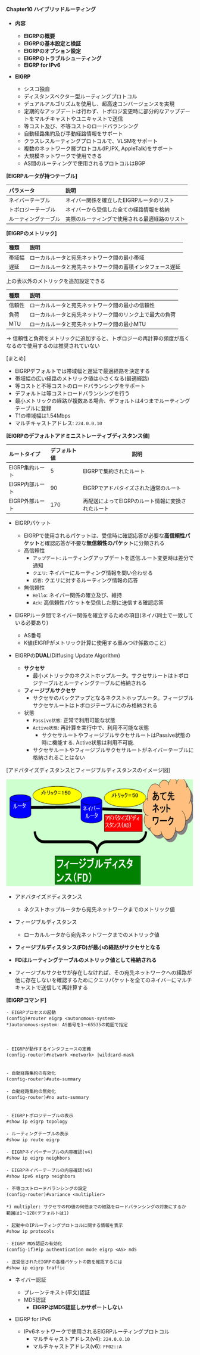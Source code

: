 #### Chapter10 ハイブリッドルーティング
- **内容**
  - **EIGRPの概要**
  - **EIGRPの基本設定と検証**
  - **EIGRPのオプション設定**
  - **EIGRPのトラブルシューティング**
  - **EIGRP for IPv6**


- **EIGRP**
  - シスコ独自
  - ディスタンスベクター型ルーティングプロトコル
  - デュアルアルゴリズムを使用し、超高速コンバージェンスを実現
  - 定期的なアップデートは行わず、トポロジ変更時に部分的なアップデートをマルチキャストやユニキャストで送信
  - 等コスト及び、不等コストのロードバランシング
  - 自動経路集約及び手動経路情報をサポート
  - クラスレスルーティングプロトコルで、VLSMをサポート
  - 複数のネットワーク層プロトコル(IP,IPX, AppleTalk)をサポート
  - 大規模ネットワークで使用できる
  - AS間のルーティングで使用されるプロトコルはBGP

**[EIGRPルータが持つテーブル]**

|パラメータ  |説明         |
|:-----------|:------------|
|ネイバーテーブル|ネイバー関係を確立したEIGRPルータのリスト|
|トポロジーテーブル|ネイバーから受信した全ての経路情報を格納|
|ルーティングテーブル|実際のルーティングで使用される最適経路のリスト|


**[EIGRPのメトリック]**

|種類  |説明         |
|:-----------|:------------|
|帯域幅|ローカルルータと宛先ネットワーク間の最小帯域|
|遅延|ローカルルータと宛先ネットワーク間の蓄積インタフェース遅延|

上の表以外のメトリックを追加設定できる


|種類  |説明         |
|:-----------|:------------|
|信頼性|ローカルルータと宛先ネットワーク間の最小の信頼性|
|負荷|ローカルルータと宛先ネットワーク間のリンク上で最大の負荷|
|MTU|ローカルルータと宛先ネットワーク間の最小MTU|

-> 信頼性と負荷をメトリックに追加すると、トポロジーの再計算の頻度が高くなるので使用するのは推奨されていない

[まとめ]
- EIGRPデフォルトでは帯域幅と遅延で最適経路を決定する
- 帯域幅の広い経路のメトリック値は小さくなる(最適経路)
- 等コストと不等コストのロードバランシングをサポート
- デフォルトは等コストロードバランシングを行う
- 最小メトリックの経路が複数ある場合、デフォルトは4つまでルーティングテーブルに登録
- T1の帯域幅は1.54Mbps
- マルチキャストアドレス: `224.0.0.10`


**[EIGRPのデフォルトアドミニストレーティブディスタンス値]**

|ルートタイプ|デフォルト値 |説明 |
|:-----------|:------------|-------------|
|EIGRP集約ルート|5| EIGRPで集約されたルート|
|EIGRP内部ルート|90| EIGRPでアドバタイズされた通常のルート|
|EIGRP外部ルート|170|再配送によってEIGRPのルート情報に変換されたルート|


- EIGRPパケット
  - EIGRPで使用されるパケットは、受信時に確認応答が必要な**高信頼性パケット**と確認応答が不要な**無信頼性のパケット**に分類される 
  - 高信頼性
    - `アップデート`: ルーティングアップデートを送信.ルート変更時は差分で通知
    - `クエリ`: ネイバーにルーティング情報を問い合わせる
    - `応答`: クエリに対するルーティング情報の応答
  - 無信頼性
    - `Hello`: ネイバー関係の確立及び、維持
    - `Ack`: 高信頼性パケットを受信した際に送信する確認応答

- EIGRPルータ間でネイバー関係を確立するための項目(ネイバ同士で一致している必要あり)
  - AS番号
  - K値(EIGRPがメトリック計算に使用する重みつけ係数のこと)

- EIGRPの**DUAL**(Diffusing Update Algorithm)
  - **サクセサ**
    - 最小メトリックのネクストホップルータ。サクセサルートはトポロジテーブルとルーティングテーブルに格納される
  - **フィージブルサクセサ**
    - サクセサのバックアップとなるネクストホップルータ。フィージブルサクセサルートはトポロジテーブルにのみ格納される
  - 状態
    - `Passive状態`: 正常で利用可能な状態
    - `Active状態`: 再計算を実行中で、利用不可能な状態
      - サクセサルートやフィージブルサクセサルートはPassive状態の時に機能する. Active状態は利用不可能.
    - サクセサルートやフィージブルサクセサルートがネイバーテーブルに格納されることはない 

[アドバタイズディスタンスとフィージブルディスタンスのイメージ図]

![Alt Text](https://github.com/yhidetoshi/Pictures/raw/master/Network_Study/eigrp-ad-fd.png)

- アドバタイズドディスタンス
  - ネクストホップルータから宛先ネットワークまでのメトリック値
- フィージブルディスタンス
  - ローカルルータから宛先ネットワークまでのメトリック値
  
- **フィージブルディスタンス(FD)が最小の経路がサクセサとなる**
- **FDはルーティングテーブルのメトリック値として格納される**
- フィージブルサクセサが存在しなければ、その宛先ネットワークへの経路が他に存在しないを確認するためにクエリパケットを全てのネイバーにマルチキャストで送信して再計算する
  

**[EIGRPコマンド]**
```
- EIGRPプロセスの起動
(config)#router eigrp <autonomous-system>
*)autonomous-system: AS番号を1〜65535の範囲で指定



- EIGRPが動作するインタフェースの定義
(config-router)#network <network> |wildcard-mask


- 自動経路集約の有効化
(config-router)#auto-summary

- 自動経路集約の無効化
(config-router)#no auto-summary


- EIGRPトポロジテーブルの表示
#show ip eigrp topology

- ルーティングテーブルの表示
#show ip route eigrp

- EIGRPネイバーテーブルの内容確認(v4)
#show ip eigrp neighbors

- EIGRPネイバーテーブルの内容確認(v6)
#show ipv6 eigrp neighbors

- 不等コストロードバランシングの設定
(config-router)#variance <multiplier>

*) multipler: サクセサのFD値の何倍までの経路をロードバランシングの対象にするか
範囲は1〜128(デフォルトは1)

- 起動中のIPルーティングプロトコルに関する情報を表示
#show ip protocols

- EIGRP MD5認証の有効化
(config-if)#ip authentication mode eigrp <AS> md5

- 送受信されたEIGRPの各種パケットの数を確認するには
#show ip eigrp traffic

```

- ネイバー認証
  - プレーンテキスト(平文)認証
  - MD5認証
    - **EIGRPはMD5認証しかサポートしない** 

- EIGRP for IPv6
  - IPv6ネットワークで使用されるEIGRPルーティングプロトコル
    - マルチキャストアドレス(v4): `224.0.0.10`
    - マルチキャストアドレス(v6): `FF02::A`



